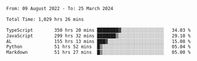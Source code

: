 
<!--START_SECTION:waka-->

```txt
From: 09 August 2022 - To: 25 March 2024

Total Time: 1,029 hrs 26 mins

TypeScript        350 hrs 20 mins ████████▓░░░░░░░░░░░░░░░░   34.03 %
JavaScript        299 hrs 32 mins ███████▒░░░░░░░░░░░░░░░░░   29.10 %
AL                155 hrs 13 mins ███▓░░░░░░░░░░░░░░░░░░░░░   15.08 %
Python            51 hrs 52 mins  █▒░░░░░░░░░░░░░░░░░░░░░░░   05.04 %
Markdown          51 hrs 27 mins  █▒░░░░░░░░░░░░░░░░░░░░░░░   05.00 %
```

<!--END_SECTION:waka-->











